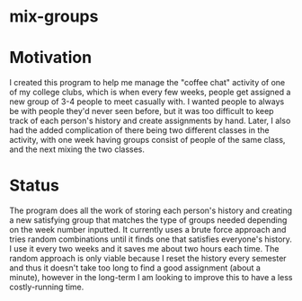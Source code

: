 # mix-groups

# Motivation
I created this program to help me manage the "coffee chat" activity of one of my college clubs, which is when every few weeks, people get assigned a new group of 3-4 people to meet casually with. I wanted people to always be with people they'd never seen before, but it was too difficult to keep track of each person's history and create assignments by hand. Later, I also had the added complication of there being two different classes in the activity, with one week having groups consist of people of the same class, and the next mixing the two classes.

# Status
The program does all the work of storing each person's history and creating a new satisfying group that matches the type of groups needed depending on the week number inputted. It currently uses a brute force approach and tries random combinations until it finds one that satisfies everyone's history. I use it every two weeks and it saves me about two hours each time. The random approach is only viable because I reset the history every semester and thus it doesn't take too long to find a good assignment (about a minute), however in the long-term I am looking to improve this to have a less costly-running time.
